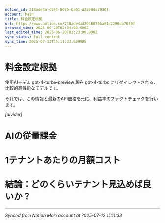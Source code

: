 ```yaml
---
notion_id: 218ade4a-d294-8076-ba61-d2290da7030f
account: Main
title: 料金設定根拠
url: https://www.notion.so/218ade4ad2948076ba61d2290da7030f
created_time: 2025-06-20T02:34:00.000Z
last_edited_time: 2025-06-20T03:23:00.000Z
sync_status: full_content
sync_time: 2025-07-12T15:11:33.629905
---
```


# 料金設定根拠

使用AIモデル gpt-4-turbo-preview 現在 gpt-4-turbo にリダイレクトされる、比較的高性能なモデルです。

それでは、この情報と最新のAPI価格を元に、利益率のファクトチェックを行います。

*[divider]*

# AIの従量課金

# 1テナントあたりの月額コスト

# **結論：どのくらい**テナント**見込めば良いか？**


---

*Synced from Notion Main account at 2025-07-12 15:11:33*
